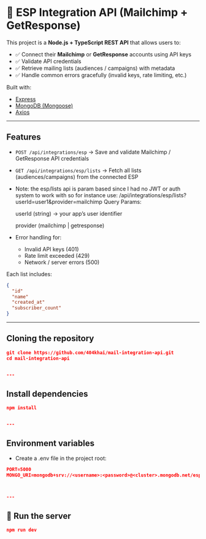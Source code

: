 # 📧 ESP Integration API (Mailchimp + GetResponse)

This project is a **Node.js + TypeScript REST API** that allows users to:

- ✅ Connect their **Mailchimp** or **GetResponse** accounts using API keys  
- ✅ Validate API credentials  
- ✅ Retrieve mailing lists (audiences / campaigns) with metadata  
- ✅ Handle common errors gracefully (invalid keys, rate limiting, etc.)

Built with:
- [Express](https://expressjs.com/)  
- [MongoDB (Mongoose)](https://mongoosejs.com/)  
- [Axios](https://axios-http.com/)  

---

## Features
- `POST /api/integrations/esp` → Save and validate Mailchimp / GetResponse API credentials  
- `GET /api/integrations/esp/lists` → Fetch all lists (audiences/campaigns) from the connected ESP
- Note: the esp/lists api is param based since I had no JWT or auth system to work with so for instance use: /api/integrations/esp/lists?userId=user1&provider=mailchimp
  Query Params:

    userId (string) → your app’s user identifier

    provider (mailchimp | getresponse)
    
- Error handling for:
  - Invalid API keys (401)  
  - Rate limit exceeded (429)  
  - Network / server errors (500)  

Each list includes:
```json
{
  "id"
  "name"
  "created_at"
  "subscriber_count"
}

```
---

## Cloning the repository
```json
git clone https://github.com/404khai/mail-integration-api.git
cd mail-integration-api


---
```
## Install dependencies
```json
npm install


---
```
## Environment variables
- Create a .env file in the project root:
```json
PORT=5000
MONGO_URI=mongodb+srv://<username>:<password>@<cluster>.mongodb.net/espIntegration?retryWrites=true&w=majority



---
```
## 🚀 Run the server
```json
npm run dev
